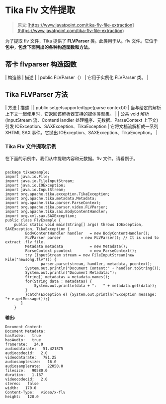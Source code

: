# Tika Flv 文件提取

> 原文:[https://www.javatpoint.com/tika-flv-file-extraction](https://www.javatpoint.com/tika-flv-file-extraction)

为了提取 flv 文件，Tika 提供了 **FLVParser** 类。此类用于从。flv 文件。它位于**包中，包含下面列出的各种构造函数和方法。**

## 蒂卡 flvparser 构造函数

| 构造器 | 描述 |
| public FLVParser（） | 它用于实例化 FLVParser 类。 |

## Tika FLVParser 方法

| 方法 | 描述 |
| public set<mediatype>getsupportedtype(parse context)0</mediatype> | 当与给定的解析上下文一起使用时，它返回该解析器支持的媒体类型集。 |
| 公共 void 解析(InputStream 流、ContentHandler 处理程序、元数据、ParseContext 上下文)引发 IOException、SAXException、TikaException | 它将文档流解析成一系列 XHTML SAX 事件。它抛出 IOException、SAXException、TikaException。 |

### Tika Flv 文件提取示例

在下面的示例中，我们从中提取内容和元数据。flv 文件。请看例子。

```

package tikaexample;
import java.io.File;
import java.io.FileInputStream;
import java.io.IOException;
import java.io.InputStream;
import org.apache.tika.exception.TikaException;
import org.apache.tika.metadata.Metadata;
import org.apache.tika.parser.ParseContext;
import org.apache.tika.parser.video.FLVParser;
import org.apache.tika.sax.BodyContentHandler;
import org.xml.sax.SAXException;
public class FlvExample {
	public static void main(String[] args) throws IOException, SAXException, TikaException {
		 BodyContentHandler handler   = new BodyContentHandler();
		 FLVParser parser         = new FLVParser(); // It is used to extract .flv file.
		 Metadata metadata            = new Metadata();
		 ParseContext pcontext        = new ParseContext();
		 try (InputStream stream = new FileInputStream(new File("newsong.flv"))) {
		        parser.parse(stream, handler, metadata, pcontext);
	     System.out.println("Document Content:" + handler.toString());
	     System.out.println("Document Metadata:");
	     String[] metadatas = metadata.names(); 
	     for(String data : metadatas) {
	         System.out.println(data + ":   " + metadata.get(data));  
	     }
		 }catch(Exception e) {System.out.println("Exception message: "+ e.getMessage());}
	   }
	}

```

**输出:**

```
Document Content:
Document Metadata:
hasVideo:   true
hasAudio:   true
framerate:   24.0
audiodatarate:   51.421875
audiocodecid:   2.0
videodatarate:   781.25
audiosamplesize:   16.0
audiosamplerate:   22050.0
filesize:   90580.0
duration:   1.167
videocodecid:   2.0
stereo:   false
width:   170.0
Content-Type:   video/x-flv
height:   120.0

```